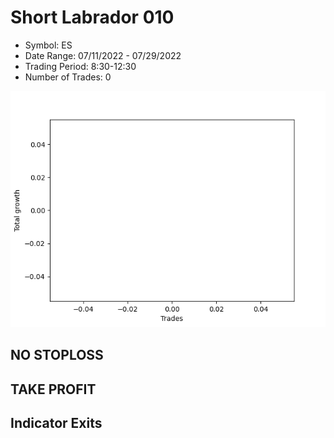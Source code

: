 # Short Labrador 010 
- Symbol: ES
- Date Range: 07/11/2022 - 07/29/2022
- Trading Period: 8:30-12:30
- Number of Trades: 0

![Plot](ShortLabrador010ES.png)
## NO STOPLOSS











## TAKE PROFIT






## Indicator Exits



